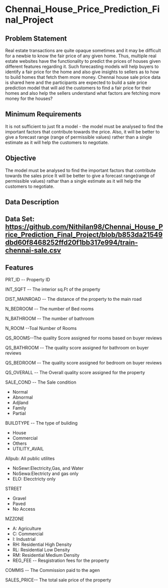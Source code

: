 # Chennai_House_Price_Prediction_Final_Project


## Problem Statement

Real estate transactions are quite opaque sometimes and it may be difficult for a newbie to know the fair price of any given home. Thus, multiple real estate websites have the functionality to predict the prices of houses given different features regarding it. Such forecasting models will help buyers to identify a fair price for the home and also give insights to sellers as to how to build homes that fetch them more money. Chennai house sale price data is shared here and the participants are expected to build a sale price prediction model that will aid the customers to find a fair price for their homes and also help the sellers understand what factors are fetching more money for the houses?

## Minimum Requirements

It is not sufficient to just fit a model - the model must be analysed to find the important factors that contribute towards the price. Also, it will be better to give a forecast range (range of permissible values) rather than a single estimate as it will help the customers to negotiate.

## Objective

The model must be analysed to find the important factors that contribute towards the sales price
It will be better to give a forecast range(range of permissible values) rathar than a single estimate as it will help the customers to negotiate.

## Data Description
## Data Set: https://github.com/Nithilan98/Chennai_House_Price_Prediction_Final_Project/blob/b853da21549dbd60f8468252ffd20f1bb317e994/train-chennai-sale.csv
## Features

PRT_ID -- Property ID

INT_SQFT -- The interior sq.Ft of the property

DIST_MAINROAD -- The distance of the property to the main road

N_BEDROOM -- The number of Bed rooms

N_BATHROOM -- The number of bathroom

N_ROOM --Toal Number of Rooms

QS_ROOMS--The quality Score assigned for rooms based on buyer reviews

QS_BATHROOM -- The quality score assigned for bathroom on buyer reviews

QS_BEDROOM -- The quality score assigned for bedroom on buyer reviews

QS_OVERALL -- The Overall quality score assigned for the property

SALE_COND -- The Sale condition

 * Normal
 * Abnormal
 * Adjland
 * Family
 * Partial
 
BUILDTYPE -- The type of buliding
 * House
 * Commercial
 * Others
 * UTILITY_AVAIL

Allpub: All public utilites
 * NoSewr:Electricity,Gas, and Water
 * NoSewa:Electricty and gas only
 * ELO: Elecctricty only
 
STREET
 * Gravel
 * Paved
 * No Access
  
MZZONE
 * A: Agriculture
 * C: Commercial
 * I: Industrial
 * RH: Residential High Density
 * RL: Residential Low Density
 * RM: Residential Medium Density
 * REG_FEE -- Resgistration fees for the property

COMMIS -- The Commission paid to the agen

SALES_PRICE-- The total sale price of the property
